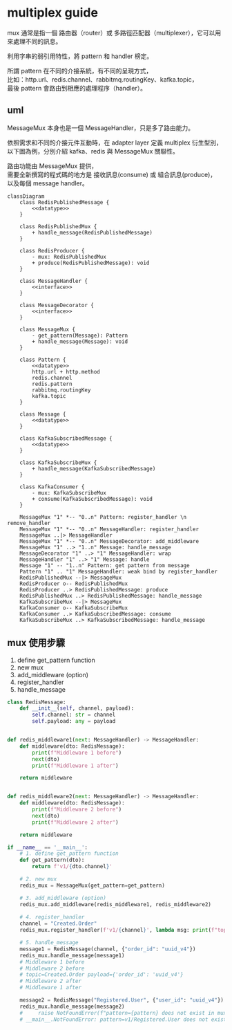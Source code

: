# multiplex guide

mux 通常是指一個 路由器（router）或 多路徑匹配器（multiplexer），它可以用來處理不同的訊息。

利用字串的弱引用特性，將 pattern 和 handler 榜定。

所謂 pattern 在不同的介接系統，有不同的呈現方式，  
比如：http.url、redis.channel、rabbitmq.routingKey、kafka.topic，  
最後 pattern 會路由到相應的處理程序（handler）。  

## uml 

MessageMux 本身也是一個 MessageHandler，只是多了路由能力。

依照需求和不同的介接元件互動時，在 adapter layer 定義 multiplex 衍生型別，  
以下圖為例，分別介紹 kafka、redis 與 MessageMux 關聯性。  

路由功能由 MessageMux 提供，  
需要全新撰寫的程式碼的地方是 接收訊息(consume) 或 組合訊息(produce)，  
以及每個 message handler。  

```mermaid
classDiagram
    class RedisPublishedMessage {
        <<datatype>>
    }

    class RedisPublishedMux {
        + handle_message(RedisPublishedMessage)
    }

    class RedisProducer {
        - mux: RedisPublishedMux
        + produce(RedisPublishedMessage): void
    }

    class MessageHandler {
        <<interface>>
    }

    class MessageDecorator {
        <<interface>>
    }

    class MessageMux {
        - get_pattern(Message): Pattern
        + handle_message(Message): void
    }

    class Pattern {
        <<datatype>>
        http.url + http.method
        redis.channel
        redis.pattern
        rabbitmq.routingKey
        kafka.topic
    }

    class Message {
        <<datatype>>
    }

    class KafkaSubscribedMessage {
        <<datatype>>
    }

    class KafkaSubscribeMux {
        + handle_message(KafkaSubscribedMessage)
    }

    class KafkaConsumer {
        - mux: KafkaSubscribeMux
        + consume(KafkaSubscribedMessage): void
    }

    MessageMux "1" *-- "0..n" Pattern: register_handler \n remove_handler
    MessageMux "1" *-- "0..n" MessageHandler: register_handler
    MessageMux ..|> MessageHandler
    MessageMux "1" *-- "0..n" MessageDecorator: add_middleware
    MessageMux "1" ..> "1..n" Message: handle_message
    MessageDecorator "1" ..> "1" MessageHandler: wrap
    MessageHandler "1" ..> "1" Message: handle
    Message "1" -- "1..n" Pattern: get pattern from message
    Pattern "1" .. "1" MessageHandler: weak bind by register_handler
    RedisPublishedMux --|> MessageMux
    RedisProducer o-- RedisPublishedMux
    RedisProducer ..> RedisPublishedMessage: produce
    RedisPublishedMux ..> RedisPublishedMessage: handle_message
    KafkaSubscribeMux --|> MessageMux
    KafkaConsumer o-- KafkaSubscribeMux
    KafkaConsumer ..> KafkaSubscribedMessage: consume
    KafkaSubscribeMux ..> KafkaSubscribedMessage: handle_message
```

## mux 使用步驟

1. define get_pattern function
2. new mux 
3. add_middleware (option)
4. register_handler
5. handle_message

```python
class RedisMessage:
    def __init__(self, channel, payload):
        self.channel: str = channel
        self.payload: any = payload


def redis_middleware1(next: MessageHandler) -> MessageHandler:
    def middleware(dto: RedisMessage):
        print(f"Middleware 1 before")
        next(dto)
        print(f"Middleware 1 after")

    return middleware


def redis_middleware2(next: MessageHandler) -> MessageHandler:
    def middleware(dto: RedisMessage):
        print(f"Middleware 2 before")
        next(dto)
        print(f"Middleware 2 after")

    return middleware

if __name__ == '__main__':
    # 1. define get_pattern function
    def get_pattern(dto):
        return f'v1/{dto.channel}'

    # 2. new mux
    redis_mux = MessageMux(get_pattern=get_pattern)

    # 3. add_middleware (option)
    redis_mux.add_middleware(redis_middleware1, redis_middleware2)
    
    # 4. register_handler
    channel = "Created.Order"
    redis_mux.register_handler(f'v1/{channel}', lambda msg: print(f"topic={msg.channel} payload={msg.payload}"))

    # 5. handle_message
    message1 = RedisMessage(channel, {"order_id": "uuid_v4"})
    redis_mux.handle_message(message1)
    # Middleware 1 before
    # Middleware 2 before
    # topic=Created.Order payload={'order_id': 'uuid_v4'}
    # Middleware 2 after
    # Middleware 1 after

    message2 = RedisMessage("Registered.User", {"user_id": "uuid_v4"})
    redis_mux.handle_message(message2)
    #     raise NotFoundError(f"pattern={pattern} does not exist in mux")
    # __main__.NotFoundError: pattern=v1/Registered.User does not exist in mux
```
